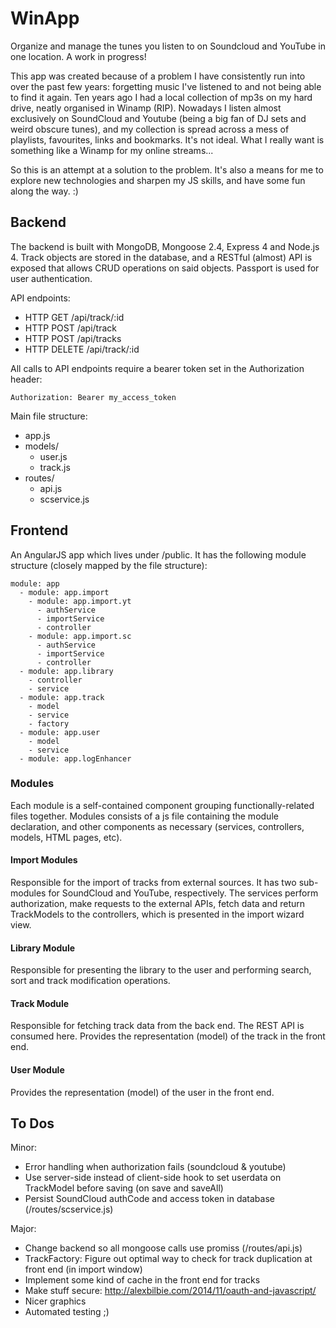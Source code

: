 # WinApp

Organize and manage the tunes you listen to on Soundcloud and YouTube in one location. A work in progress!

This app was created because of a problem I have consistently run into over the past few years: forgetting music I've listened to and not being able to find it again. Ten years ago I had a local collection of mp3s on my hard drive, neatly organised in Winamp (RIP). Nowadays I listen almost exclusively on SoundCloud and Youtube (being a big fan of DJ sets and weird obscure tunes), and my collection is spread across a mess of playlists, favourites, links and bookmarks. It's not ideal. What I really want is something like a Winamp for my online streams...

So this is an attempt at a solution to the problem. It's also a means for me to explore new technologies and sharpen my JS skills, and have some fun along the way. :)

## Backend

The backend is built with MongoDB, Mongoose 2.4, Express 4 and Node.js 4. Track objects are stored in the database, and a RESTful (almost) API is exposed that allows CRUD operations on said objects. Passport is used for user authentication.

API endpoints:
- HTTP GET /api/track/:id
- HTTP POST /api/track
- HTTP POST /api/tracks
- HTTP DELETE /api/track/:id

All calls to API endpoints require a bearer token set in the Authorization header:

```
Authorization: Bearer my_access_token
```

Main file structure: 
- app.js 
- models/ 
	- user.js
	- track.js
- routes/
	- api.js
	- scservice.js

## Frontend

An AngularJS app which lives under /public. It has the following module structure (closely mapped by the file structure):

```
module: app
  - module: app.import
    - module: app.import.yt
      - authService
      - importService
      - controller
    - module: app.import.sc
      - authService
      - importService
      - controller
  - module: app.library
    - controller
    - service
  - module: app.track
    - model
    - service
    - factory
  - module: app.user
    - model
    - service
  - module: app.logEnhancer
  ```

### Modules
Each module is a self-contained component grouping functionally-related files together. Modules consists of a js file containing the module declaration, and other components as necessary (services, controllers, models, HTML pages, etc).

#### Import Modules
Responsible for the import of tracks from external sources. It has two sub-modules for SoundCloud and YouTube, respectively. The services perform authorization, make requests to the external APIs, fetch data and return TrackModels to the controllers, which is presented in the import wizard view.

#### Library Module
Responsible for presenting the library to the user and performing search, sort and track modification operations.

#### Track Module
Responsible for fetching track data from the back end. The REST API is consumed here. Provides the representation (model) of the track in the front end.

#### User Module
Provides the representation (model) of the user in the front end.

## To Dos

Minor:
- Error handling when authorization fails (soundcloud & youtube)
- Use server-side instead of client-side hook to set userdata on TrackModel before saving (on save and saveAll)
- Persist SoundCloud authCode and access token in database (/routes/scservice.js)

Major:
- Change backend so all mongoose calls use promiss (/routes/api.js)
- TrackFactory: Figure out optimal way to check for track duplication at front end (in import window)
- Implement some kind of cache in the front end for tracks
- Make stuff secure: http://alexbilbie.com/2014/11/oauth-and-javascript/
- Nicer graphics
- Automated testing ;)
